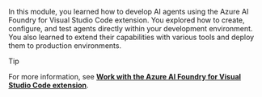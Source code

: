 In this module, you learned how to develop AI agents using the Azure AI Foundry for Visual Studio Code extension. You explored how to create, configure, and test agents directly within your development environment. You also learned to extend their capabilities with various tools and deploy them to production environments.

> [!TIP]
> For more information, see **[Work with the Azure AI Foundry for Visual Studio Code extension](/azure/ai-foundry/how-to/develop/get-started-projects-vs-code/?azure-portal=true)**.
